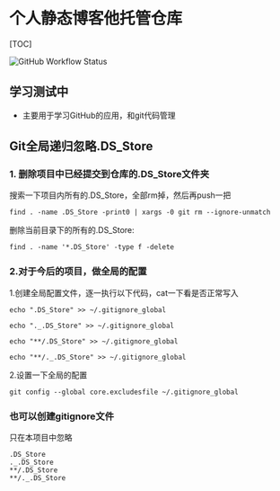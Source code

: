 个人静态博客他托管仓库
=========

[TOC]

![GitHub Workflow Status](https://img.shields.io/github/actions/workflow/status/dollarser/dollarser.github.io/main.yml?branch=master)

## 学习测试中

  * 主要用于学习GitHub的应用，和git代码管理



## Git全局递归忽略.DS_Store

### 1. 删除项目中已经提交到仓库的.DS_Store文件夹

搜索一下项目内所有的.DS_Store，全部rm掉，然后再push一把

```
find . -name .DS_Store -print0 | xargs -0 git rm --ignore-unmatch
```

删除当前目录下的所有的.DS_Store:

```
find . -name '*.DS_Store' -type f -delete
```

### 2.对于今后的项目，做全局的配置

1.创建全局配置文件，逐一执行以下代码，cat一下看是否正常写入

```
echo ".DS_Store" >> ~/.gitignore_global

echo "._.DS_Store" >> ~/.gitignore_global

echo "**/.DS_Store" >> ~/.gitignore_global

echo "**/._.DS_Store" >> ~/.gitignore_global
```

2.设置一下全局的配置

```
git config --global core.excludesfile ~/.gitignore_global
```

### 也可以创建gitignore文件

只在本项目中忽略
```
.DS_Store
._.DS_Store
**/.DS_Store
**/._.DS_Store
```
